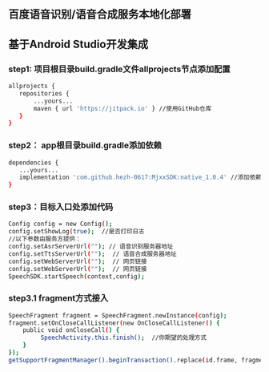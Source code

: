 ## 百度语音识别/语音合成服务本地化部署

## 基于Android Studio开发集成

### step1: 项目根目录build.gradle文件allprojects节点添加配置

```bash
allprojects {
   repositories {
       ...yours...
       maven { url 'https://jitpack.io' } //使用GitHub仓库
   }
}
```


### step2： app根目录build.gradle添加依赖

```bash
dependencies {
   ...yours...
   implementation 'com.github.hezh-0617:MjxxSDK:native_1.0.4' //添加依赖
}
```


### step3：目标入口处添加代码
```bash
Config config = new Config();
config.setShowLog(true);  //是否打印日志
//以下参数由服务方提供：
config.setAsrServerUrl(""); // 语音识别服务器地址
config.setTtsServerUrl("");  // 语音合成服务器地址
config.setWebServerUrl("");  // 网页链接
config.setWebServerUrl("");  // 网页链接
SpeechSDK.startSpeech(context,config);
```


### step3.1 fragment方式接入
```bash
SpeechFragment fragment = SpeechFragment.newInstance(config);
fragment.setOnCloseCallListener(new OnCloseCallListener() {
    public void onCloseCall() {
         SpeechActivity.this.finish();  //你期望的处理方式
    }
});
getSupportFragmentManager().beginTransaction().replace(id.frame, fragment).commitAllowingStateLoss(); //你期望的处理方式
```
